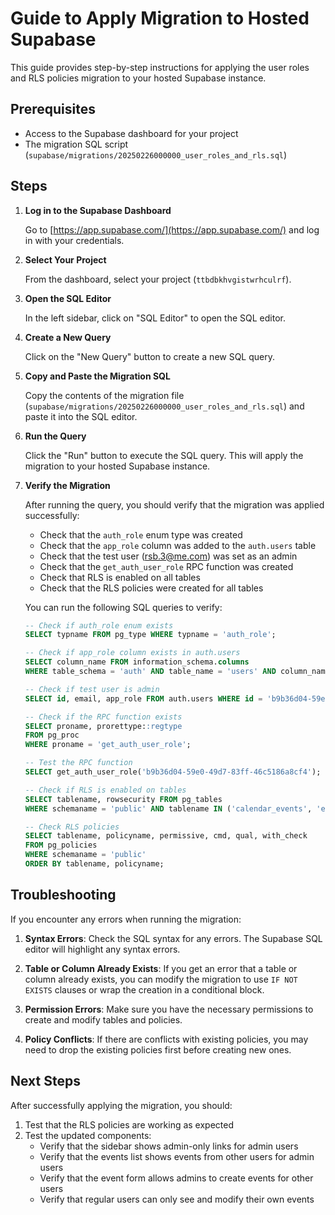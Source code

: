 # Guide to Apply Migration to Hosted Supabase

This guide provides step-by-step instructions for applying the user roles and RLS policies migration to your hosted Supabase instance.

## Prerequisites

- Access to the Supabase dashboard for your project
- The migration SQL script (`supabase/migrations/20250226000000_user_roles_and_rls.sql`)

## Steps

1. **Log in to the Supabase Dashboard**

   Go to [https://app.supabase.com/](https://app.supabase.com/) and log in with your credentials.

2. **Select Your Project**

   From the dashboard, select your project (`ttbdbkhvgistwrhculrf`).

3. **Open the SQL Editor**

   In the left sidebar, click on "SQL Editor" to open the SQL editor.

4. **Create a New Query**

   Click on the "New Query" button to create a new SQL query.

5. **Copy and Paste the Migration SQL**

   Copy the contents of the migration file (`supabase/migrations/20250226000000_user_roles_and_rls.sql`) and paste it into the SQL editor.

6. **Run the Query**

   Click the "Run" button to execute the SQL query. This will apply the migration to your hosted Supabase instance.

7. **Verify the Migration**

   After running the query, you should verify that the migration was applied successfully:

   - Check that the `auth_role` enum type was created
   - Check that the `app_role` column was added to the `auth.users` table
   - Check that the test user (rsb.3@me.com) was set as an admin
   - Check that the `get_auth_user_role` RPC function was created
   - Check that RLS is enabled on all tables
   - Check that the RLS policies were created for all tables

   You can run the following SQL queries to verify:

   ```sql
   -- Check if auth_role enum exists
   SELECT typname FROM pg_type WHERE typname = 'auth_role';

   -- Check if app_role column exists in auth.users
   SELECT column_name FROM information_schema.columns 
   WHERE table_schema = 'auth' AND table_name = 'users' AND column_name = 'app_role';

   -- Check if test user is admin
   SELECT id, email, app_role FROM auth.users WHERE id = 'b9b36d04-59e0-49d7-83ff-46c5186a8cf4';

   -- Check if the RPC function exists
   SELECT proname, prorettype::regtype 
   FROM pg_proc 
   WHERE proname = 'get_auth_user_role';

   -- Test the RPC function
   SELECT get_auth_user_role('b9b36d04-59e0-49d7-83ff-46c5186a8cf4');

   -- Check if RLS is enabled on tables
   SELECT tablename, rowsecurity FROM pg_tables 
   WHERE schemaname = 'public' AND tablename IN ('calendar_events', 'events', 'todo_list');

   -- Check RLS policies
   SELECT tablename, policyname, permissive, cmd, qual, with_check 
   FROM pg_policies 
   WHERE schemaname = 'public' 
   ORDER BY tablename, policyname;
   ```

## Troubleshooting

If you encounter any errors when running the migration:

1. **Syntax Errors**: Check the SQL syntax for any errors. The Supabase SQL editor will highlight any syntax errors.

2. **Table or Column Already Exists**: If you get an error that a table or column already exists, you can modify the migration to use `IF NOT EXISTS` clauses or wrap the creation in a conditional block.

3. **Permission Errors**: Make sure you have the necessary permissions to create and modify tables and policies.

4. **Policy Conflicts**: If there are conflicts with existing policies, you may need to drop the existing policies first before creating new ones.

## Next Steps

After successfully applying the migration, you should:

1. Test that the RLS policies are working as expected
2. Test the updated components:
   - Verify that the sidebar shows admin-only links for admin users
   - Verify that the events list shows events from other users for admin users
   - Verify that the event form allows admins to create events for other users
   - Verify that regular users can only see and modify their own events
